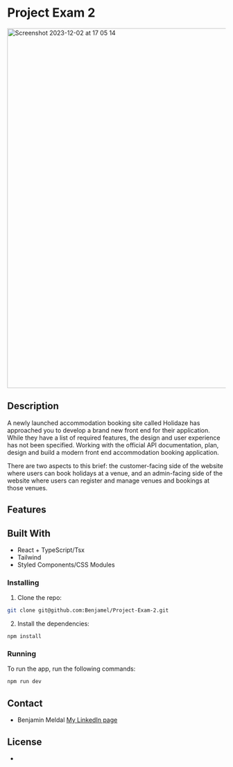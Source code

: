 # Project Exam 2

<img width="830" alt="Screenshot 2023-12-02 at 17 05 14" src="https://github.com/Benjamel/Project-Exam-2/assets/82838871/832aab76-30e0-41b2-b892-1c3497e05bae">


## Description
A newly launched accommodation booking site called Holidaze has approached you to develop a brand new front end for their application. While they have a list of required features, the design and user experience has not been specified. Working with the official API documentation, plan, design and build a modern front end accommodation booking application.

There are two aspects to this brief: the customer-facing side of the website where users can book holidays at a venue, and an admin-facing side of the website where users can register and manage venues and bookings at those venues.

## Features

## Built With

- React + TypeScript/Tsx
- Tailwind
- Styled Components/CSS Modules

### Installing

1. Clone the repo:

```bash
git clone git@github.com:Benjamel/Project-Exam-2.git
```

2. Install the dependencies:

```
npm install
```

### Running

To run the app, run the following commands:

```bash
npm run dev
```

## Contact

- Benjamin Meldal [My LinkedIn page](https://www.linkedin.com/in/benjaminmeldal/)

## License

-

